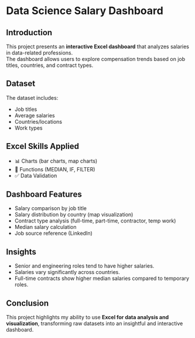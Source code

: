 # Data Science Salary Dashboard



## Introduction
This project presents an **interactive Excel dashboard** that analyzes salaries in data-related professions.  
The dashboard allows users to explore compensation trends based on job titles, countries, and contract types.  

## Dataset
The dataset includes:
- Job titles  
- Average salaries  
- Countries/locations  
- Work types  

## Excel Skills Applied
- 📊 Charts (bar charts, map charts)  
- 🧮 Functions (MEDIAN, IF, FILTER)  
- ✅ Data Validation  

## Dashboard Features
- Salary comparison by job title  
- Salary distribution by country (map visualization)  
- Contract type analysis (full-time, part-time, contractor, temp work)  
- Median salary calculation  
- Job source reference (LinkedIn)  

## Insights
- Senior and engineering roles tend to have higher salaries.  
- Salaries vary significantly across countries.  
- Full-time contracts show higher median salaries compared to temporary roles.  

## Conclusion
This project highlights my ability to use **Excel for data analysis and visualization**, transforming raw datasets into an insightful and interactive dashboard.
